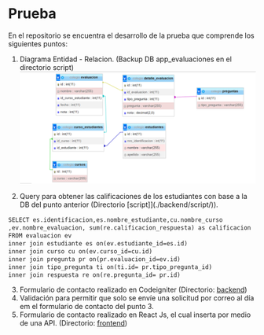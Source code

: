# Prueba

En el repositorio se encuentra el desarrollo de la prueba que comprende los siguientes puntos:
1. Diagrama Entidad - Relacion. (Backup DB app_evaluaciones en el directorio script)
![Diagrama Entidad-Relacion](./frontend/public/diagramaER.png)

2. Query para obtener las calificaciones de los estudiantes con base a la DB del punto anterior (Directorio [script]](./backend/script/)).
```
SELECT es.identificacion,es.nombre_estudiante,cu.nombre_curso ,ev.nombre_evaluacion, sum(re.calificacion_respuesta) as calificacion FROM evaluacion ev 
inner join estudiante es on(ev.estudiante_id=es.id)
inner join curso cu on(ev.curso_id=cu.id)
inner join pregunta pr on(pr.evaluacion_id=ev.id)
inner join tipo_pregunta ti on(ti.id= pr.tipo_pregunta_id)
inner join respuesta re on(re.pregunta_id= pr.id)
```
3. Formulario de contacto realizado en Codeigniter (Directorio: [backend](./backend/))
4. Validación para permitir que solo se envíe una solicitud por correo al día em el formulario de contacto del punto 3.
5. Formulario de contacto realizado en React Js, el cual inserta por medio de una API. (Directorio: [frontend](./frontend/))
